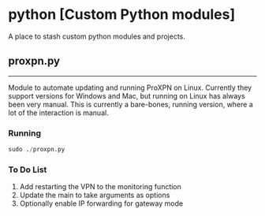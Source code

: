# python [Custom Python modules]
A place to stash custom python modules and projects.

## proxpn.py
------------
Module to automate updating and running ProXPN on Linux. Currently they support versions for Windows and Mac, but running on Linux has always been very manual. This is currently a bare-bones, running version, where a lot of the interaction is manual.
### Running
```python
sudo ./proxpn.py
```
### To Do List
1. Add restarting the VPN to the monitoring function
2. Update the main to take arguments as options
3. Optionally enable IP forwarding for gateway mode
